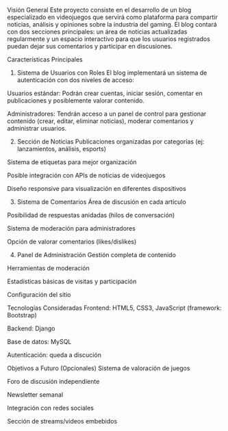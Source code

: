 Visión General
Este proyecto consiste en el desarrollo de un blog especializado en videojuegos que servirá como plataforma para compartir noticias, análisis y opiniones sobre la industria del gaming. El blog contará con dos secciones principales: un área de noticias actualizadas regularmente y un espacio interactivo para que los usuarios registrados puedan dejar sus comentarios y participar en discusiones.

Características Principales
1. Sistema de Usuarios con Roles
El blog implementará un sistema de autenticación con dos niveles de acceso:

Usuarios estándar: Podrán crear cuentas, iniciar sesión, comentar en publicaciones y posiblemente valorar contenido.

Administradores: Tendrán acceso a un panel de control para gestionar contenido (crear, editar, eliminar noticias), moderar comentarios y administrar usuarios.

2. Sección de Noticias
Publicaciones organizadas por categorías (ej: lanzamientos, análisis, esports)

Sistema de etiquetas para mejor organización

Posible integración con APIs de noticias de videojuegos

Diseño responsive para visualización en diferentes dispositivos

3. Sistema de Comentarios
Área de discusión en cada artículo

Posibilidad de respuestas anidadas (hilos de conversación)

Sistema de moderación para administradores

Opción de valorar comentarios (likes/dislikes)

4. Panel de Administración
Gestión completa de contenido

Herramientas de moderación

Estadísticas básicas de visitas y participación

Configuración del sitio

Tecnologías Consideradas
Frontend: HTML5, CSS3, JavaScript (framework: Bootstrap)

Backend: Django

Base de datos: MySQL

Autenticación: queda a discución

Objetivos a Futuro (Opcionales)
Sistema de valoración de juegos

Foro de discusión independiente

Newsletter semanal

Integración con redes sociales

Sección de streams/videos embebidos
